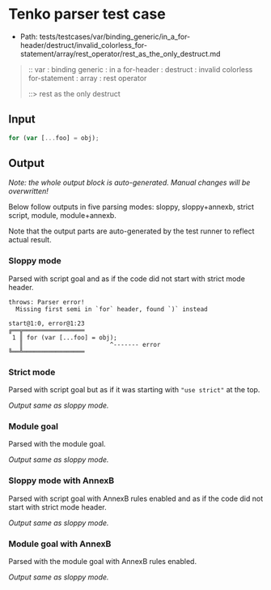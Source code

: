 # Tenko parser test case

- Path: tests/testcases/var/binding_generic/in_a_for-header/destruct/invalid_colorless_for-statement/array/rest_operator/rest_as_the_only_destruct.md

> :: var : binding generic : in a for-header : destruct : invalid colorless for-statement : array : rest operator
>
> ::> rest as the only destruct

## Input

`````js
for (var [...foo] = obj);
`````

## Output

_Note: the whole output block is auto-generated. Manual changes will be overwritten!_

Below follow outputs in five parsing modes: sloppy, sloppy+annexb, strict script, module, module+annexb.

Note that the output parts are auto-generated by the test runner to reflect actual result.

### Sloppy mode

Parsed with script goal and as if the code did not start with strict mode header.

`````
throws: Parser error!
  Missing first semi in `for` header, found `)` instead

start@1:0, error@1:23
╔══╦═════════════════
 1 ║ for (var [...foo] = obj);
   ║                        ^------- error
╚══╩═════════════════

`````

### Strict mode

Parsed with script goal but as if it was starting with `"use strict"` at the top.

_Output same as sloppy mode._

### Module goal

Parsed with the module goal.

_Output same as sloppy mode._

### Sloppy mode with AnnexB

Parsed with script goal with AnnexB rules enabled and as if the code did not start with strict mode header.

_Output same as sloppy mode._

### Module goal with AnnexB

Parsed with the module goal with AnnexB rules enabled.

_Output same as sloppy mode._
